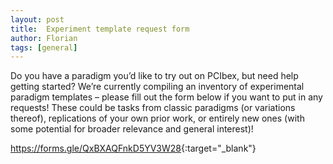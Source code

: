 ```yaml
---
layout: post
title:  Experiment template request form
author: Florian
tags: [general]
---
```


Do you have a paradigm you’d like to try out on PCIbex, but need help getting started?
We’re currently compiling an inventory of experimental paradigm templates – please
fill out the form below if you want to put in any requests! These could be tasks
from classic paradigms (or variations thereof), replications of your own prior work,
or entirely new ones (with some potential for broader relevance and general interest)!

<https://forms.gle/QxBXAQFnkD5YV3W28>{:target="_blank"}
